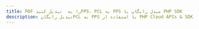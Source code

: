 ---title: PDF را به  تبدیل کنیدPPS، PCL به PPS مبدل رایگان یا PHP SDKdescription: تبدیل رایگانPCL به PPS با استفاده از PHP Cloud APIs & SDK همچنین اسناد PDF را در Cloud ایجاد، ویرایش و رندر کنید.---